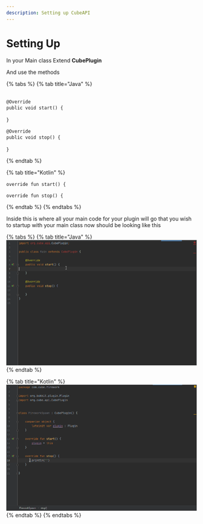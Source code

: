 ```yaml
---
description: Setting up CubeAPI
---
```


# Setting Up

In your Main class Extend **CubePlugin**

And use the methods 

{% tabs %}
{% tab title="Java" %}


```text

@Override
public void start() {

}
```

```text
@Override
public void stop() {

}
```
{% endtab %}

{% tab title="Kotlin" %}


```text
override fun start() {
```

```text
override fun stop() {
```
{% endtab %}
{% endtabs %}

Inside this is where all your main code for your plugin will go that you wish to startup with your main class now should be looking like this



{% tabs %}
{% tab title="Java" %}
![](.gitbook/assets/hufqnvy.png)
{% endtab %}

{% tab title="Kotlin" %}
![](.gitbook/assets/2notl5f.png)
{% endtab %}
{% endtabs %}

